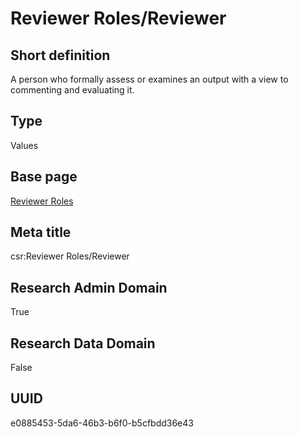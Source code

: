 # Reviewer Roles/Reviewer
## Short definition
A person who formally assess or examines an output with a view to commenting and evaluating it.
## Type
Values
## Base page
[Reviewer Roles](../../Picklists/Reviewer%20Roles.md)
## Meta title
csr:Reviewer Roles/Reviewer
## Research Admin Domain
True
## Research Data Domain
False
## UUID
e0885453-5da6-46b3-b6f0-b5cfbdd36e43
